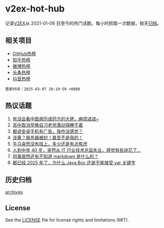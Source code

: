 # v2ex-hot-hub

 记录[V2EX](https://www.v2ex.com/)从 2021-01-06 日至今的热门话题。每小时抓取一次数据，按天[归档](archives)。
 
 ## 相关项目

- [GitHub热榜](https://github.com/lonnyzhang423/github-hot-hub)
- [知乎热榜](https://github.com/lonnyzhang423/zhihu-hot-hub)
- [微博热榜](https://github.com/lonnyzhang423/weibo-hot-hub)
- [头条热榜](https://github.com/lonnyzhang423/toutiao-hot-hub)
- [抖音热榜](https://github.com/lonnyzhang423/douyin-hot-hub)


 `更新时间：2025-03-07 10:19:59 +0800`

## 热议话题

1. [有没会看中医病历或药方的大佬，麻烦进进~](https://www.v2ex.com/t/1116270)
1. [高中取消早晚自习老师激动得睡不着](https://www.v2ex.com/t/1116278)
1. [都说安卓手机有广告，我咋没感觉？](https://www.v2ex.com/t/1116421)
1. [涉黄？服务器被封！甚至不是我的！](https://www.v2ex.com/t/1116268)
1. [牛马突然没有班上，多少还是有点焦虑](https://www.v2ex.com/t/1116265)
1. [人到中年 40 岁，突然从 IT 行业技术总监失业，感觉有些迷茫了...](https://www.v2ex.com/t/1116453)
1. [同事居然还有不知道 markdown 是什么的？](https://www.v2ex.com/t/1116527)
1. [都已经 2025 年了，为什么 Java Boy 还是不能接受 var 关键字](https://www.v2ex.com/t/1116515)

## 历史归档

[archives](archives)

## License

See the [LICENSE](LICENSE) file for license rights and limitations (MIT).
